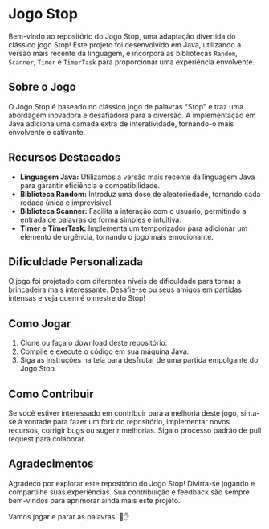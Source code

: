 # Jogo Stop

Bem-vindo ao repositório do Jogo Stop, uma adaptação divertida do clássico jogo Stop! Este projeto foi desenvolvido em Java, utilizando a versão mais recente da linguagem, e incorpora as bibliotecas `Random`, `Scanner`, `Timer` e `TimerTask` para proporcionar uma experiência envolvente.

## Sobre o Jogo

O Jogo Stop é baseado no clássico jogo de palavras "Stop" e traz uma abordagem inovadora e desafiadora para a diversão. A implementação em Java adiciona uma camada extra de interatividade, tornando-o mais envolvente e cativante.

## Recursos Destacados

- **Linguagem Java:** Utilizamos a versão mais recente da linguagem Java para garantir eficiência e compatibilidade.
- **Biblioteca Random:** Introduz uma dose de aleatoriedade, tornando cada rodada única e imprevisível.
- **Biblioteca Scanner:** Facilita a interação com o usuário, permitindo a entrada de palavras de forma simples e intuitiva.
- **Timer e TimerTask:** Implementa um temporizador para adicionar um elemento de urgência, tornando o jogo mais emocionante.

## Dificuldade Personalizada

O jogo foi projetado com diferentes níveis de dificuldade para tornar a brincadeira mais interessante. Desafie-se ou seus amigos em partidas intensas e veja quem é o mestre do Stop!

## Como Jogar

1. Clone ou faça o download deste repositório.
2. Compile e execute o código em sua máquina Java.
3. Siga as instruções na tela para desfrutar de uma partida empolgante do Jogo Stop.

## Como Contribuir

Se você estiver interessado em contribuir para a melhoria deste jogo, sinta-se à vontade para fazer um fork do repositório, implementar novos recursos, corrigir bugs ou sugerir melhorias. Siga o processo padrão de pull request para colaborar.

## Agradecimentos

Agradeço por explorar este repositório do Jogo Stop! Divirta-se jogando e compartilhe suas experiências. Sua contribuição e feedback são sempre bem-vindos para aprimorar ainda mais este projeto.

Vamos jogar e parar as palavras! 🎲✋
